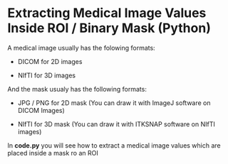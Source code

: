 # Extracting Medical Image Values Inside ROI / Binary Mask (Python) 

A medical image usually has the folowing formats:

  - DICOM for 2D images
  
  - NIfTI for 3D images

And the mask usualy has the following formats:

  - JPG / PNG for 2D mask (You can draw it with ImageJ software on DICOM Images)

  - NIfTI for 3D mask (You can draw it with ITKSNAP software on NIfTI images)

In **code.py** you will see how to extract a medical image values which are placed inside a mask ro an ROI
